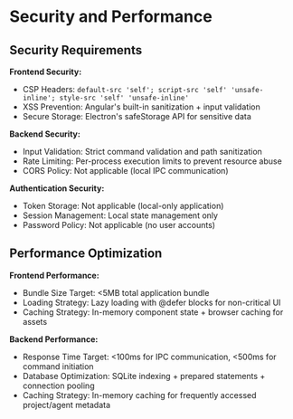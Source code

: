 # Security and Performance

## Security Requirements

**Frontend Security:**
- CSP Headers: `default-src 'self'; script-src 'self' 'unsafe-inline'; style-src 'self' 'unsafe-inline'`
- XSS Prevention: Angular's built-in sanitization + input validation
- Secure Storage: Electron's safeStorage API for sensitive data

**Backend Security:**
- Input Validation: Strict command validation and path sanitization
- Rate Limiting: Per-process execution limits to prevent resource abuse
- CORS Policy: Not applicable (local IPC communication)

**Authentication Security:**
- Token Storage: Not applicable (local-only application)
- Session Management: Local state management only
- Password Policy: Not applicable (no user accounts)

## Performance Optimization

**Frontend Performance:**
- Bundle Size Target: <5MB total application bundle
- Loading Strategy: Lazy loading with @defer blocks for non-critical UI
- Caching Strategy: In-memory component state + browser caching for assets

**Backend Performance:**
- Response Time Target: <100ms for IPC communication, <500ms for command initiation
- Database Optimization: SQLite indexing + prepared statements + connection pooling
- Caching Strategy: In-memory caching for frequently accessed project/agent metadata
